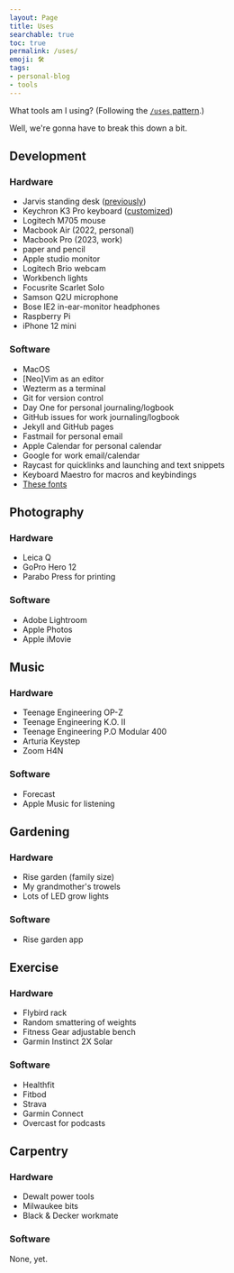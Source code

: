 ```yaml
---
layout: Page
title: Uses
searchable: true
toc: true
permalink: /uses/
emoji: 🛠️
tags:
- personal-blog
- tools
---
```


What tools am I using? (Following the [`/uses` pattern](https://uses.tech).)

Well, we're gonna have to break this down a bit.

## Development

### Hardware
- Jarvis standing desk ([previously](/blog/working))
- Keychron K3 Pro keyboard ([customized](https://www.joshbeckman.org/blog/shopify-keychron-k3-pro))
- Logitech M705 mouse
- Macbook Air (2022, personal)
- Macbook Pro (2023, work)
- paper and pencil
- Apple studio monitor
- Logitech Brio webcam
- Workbench lights
- Focusrite Scarlet Solo
- Samson Q2U microphone
- Bose IE2 in-ear-monitor headphones
- Raspberry Pi
- iPhone 12 mini

### Software
- MacOS
- [Neo]Vim as an editor
- Wezterm as a terminal
- Git for version control
- Day One for personal journaling/logbook
- GitHub issues for work journaling/logbook
- Jekyll and GitHub pages
- Fastmail for personal email
- Apple Calendar for personal calendar
- Google for work email/calendar
- Raycast for quicklinks and launching and text snippets
- Keyboard Maestro for macros and keybindings
- [These fonts](https://www.joshbeckman.org/blog/my-favorite-fonts)

## Photography

### Hardware
- Leica Q
- GoPro Hero 12
- Parabo Press for printing

### Software
- Adobe Lightroom
- Apple Photos
- Apple iMovie

## Music

### Hardware
- Teenage Engineering OP-Z
- Teenage Engineering K.O. II
- Teenage Engineering P.O Modular 400
- Arturia Keystep
- Zoom H4N

### Software
- Forecast
- Apple Music for listening

## Gardening

### Hardware
- Rise garden (family size)
- My grandmother's trowels
- Lots of LED grow lights

### Software
- Rise garden app

## Exercise

### Hardware
- Flybird rack
- Random smattering of weights
- Fitness Gear adjustable bench
- Garmin Instinct 2X Solar

### Software
- Healthfit
- Fitbod
- Strava
- Garmin Connect
- Overcast for podcasts

## Carpentry

### Hardware
- Dewalt power tools
- Milwaukee bits
- Black & Decker workmate

### Software
None, yet.
